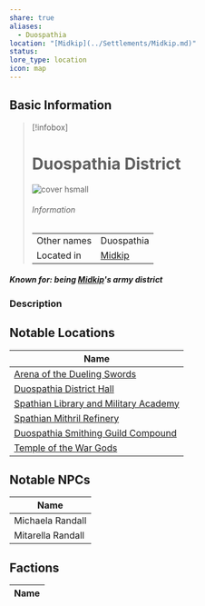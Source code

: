 ```yaml
---
share: true
aliases:
  - Duospathia
location: "[Midkip](../Settlements/Midkip.md)"
status: 
lore_type: location
icon: map
---
```

## Basic Information
> [!infobox]
> # Duospathia District
> ![cover hsmall](insertimage.png)
> ###### Information
> |   |  |
> | ---- | ---- |
> | Other names | Duospathia|
> | Located in | [Midkip](../Settlements/Midkip.md)|
##### Known for: being [Midkip](../Settlements/Midkip.md)'s army district
### Description
## Notable Locations
| Name                                                                                                    |
| ------------------------------------------------------------------------------------------------------- |
| [Arena of the Dueling Swords](../Buildings/Arena%20of%20the%20Dueling%20Swords.md)                     |
| [Duospathia District Hall](../Buildings/Duospathia%20District%20Hall.md)                           |
| [Spathian Library and Military Academy](../Buildings/Spathian%20Library%20and%20Military%20Academy.md) |
| [Spathian Mithril Refinery](../Buildings/Spathian%20Mithril%20Refinery.md)                         |
| [Duospathia Smithing Guild Compound](../Buildings/Duospathia%20Smithing%20Guild%20Compound.md)       |
| [Temple of the War Gods](../Buildings/Temple%20of%20the%20War%20Gods.md)                               |

## Notable NPCs
| Name                                             |
| ------------------------------------------------ |
| Michaela Randall   |
| Mitarella Randall |

## Factions
| Name |
| ---- |

